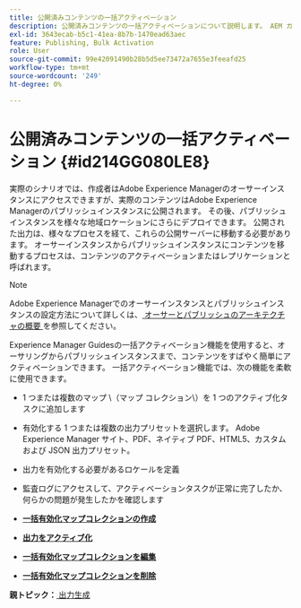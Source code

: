 ```yaml
---
title: 公開済みコンテンツの一括アクティベーション
description: 公開済みコンテンツの一括アクティベーションについて説明します。 AEM ガイドの一括アクティベーション機能のメリットについて説明します。
exl-id: 3643ecab-b5c1-41ea-8b7b-1470ead63aec
feature: Publishing, Bulk Activation
role: User
source-git-commit: 99e42091490b28b5d5ee73472a7655e3feeafd25
workflow-type: tm+mt
source-wordcount: '249'
ht-degree: 0%

---
```


# 公開済みコンテンツの一括アクティベーション {#id214GG080LE8}

実際のシナリオでは、作成者はAdobe Experience Managerのオーサーインスタンスにアクセスできますが、実際のコンテンツはAdobe Experience Managerのパブリッシュインスタンスに公開されます。 その後、パブリッシュインスタンスを様々な地域ロケーションにさらにデプロイできます。 公開された出力は、様々なプロセスを経て、これらの公開サーバーに移動する必要があります。 オーサーインスタンスからパブリッシュインスタンスにコンテンツを移動するプロセスは、コンテンツのアクティベーションまたはレプリケーションと呼ばれます。

>[!NOTE]
>
> Adobe Experience Managerでのオーサーインスタンスとパブリッシュインスタンスの設定方法について詳しくは、[ オーサーとパブリッシュのアーキテクチャの概要 ](https://experienceleague.adobe.com/docs/experience-manager-screens/user-guide/administering/author-publish/author-publish-architecture-overview.html?lang=ja#prerequisites) を参照してください。

Experience Manager Guidesの一括アクティベーション機能を使用すると、オーサリングからパブリッシュインスタンスまで、コンテンツをすばやく簡単にアクティベーションできます。 一括アクティベーション機能では、次の機能を柔軟に使用できます。

- 1 つまたは複数のマップ \（マップ コレクション\）を 1 つのアクティブ化タスクに追加します

- 有効化する 1 つまたは複数の出力プリセットを選択します。 Adobe Experience Manager サイト、PDF、ネイティブ PDF、HTML5、カスタムおよび
JSON 出力プリセット。


- 出力を有効化する必要があるロケールを定義

- 監査ログにアクセスして、アクティベーションタスクが正常に完了したか、何らかの問題が発生したかを確認します


- **[一括有効化マップコレクションの作成](conf-bulk-activation-create-map-collection.md)**

- **[出力をアクティブ化](conf-bulk-activation-publish-map-collection.md)**

- **[一括有効化マップコレクションを編集](conf-bulk-activation-edit-map-collection.md)**

- **[一括有効化マップコレクションを削除](conf-bulk-activation-delete-map-collection.md)**


**親トピック：**&#x200B;[ 出力生成 ](generate-output.md)
